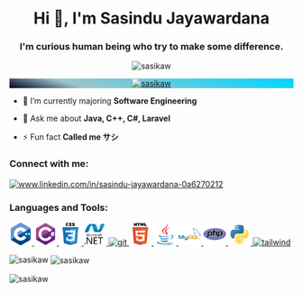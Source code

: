 <h1 align="center">Hi 👋, I'm Sasindu Jayawardana</h1>
<h3 align="center">I'm curious human being who try to make some difference.</h3>

<p align="center"> <img src="https://komarev.com/ghpvc/?username=sasikaw&label=Profile%20views&color=0e75b6&style=flat" alt="sasikaw" /> </p>

<p align="center" style="background: rgb(2,0,36);
background: linear-gradient(16deg, rgba(2,0,36,1) 0%, rgba(157,197,201,1) 24%, rgba(0,212,255,1) 100%);"> <a href="https://github.com/ryo-ma/github-profile-trophy"><img src="https://github-profile-trophy.vercel.app/?username=sasikaw" alt="sasikaw" /></a> </p>

- 🌱 I’m currently majoring **Software Engineering**

- 💬 Ask me about **Java, C++, C#, Laravel**

- ⚡ Fun fact **Called me サシ**

<h3 align="left">Connect with me:</h3>
<p align="left">
<a href="sasindu-jayawardana-0a6270212" target="blank"><img align="center" src="https://raw.githubusercontent.com/rahuldkjain/github-profile-readme-generator/master/src/images/icons/Social/linked-in-alt.svg" alt="www.linkedin.com/in/sasindu-jayawardana-0a6270212" height="30" width="40" /></a>
</p>

<h3 align="left">Languages and Tools:</h3>
<p align="left"> <a href="https://www.w3schools.com/cpp/" target="_blank" rel="noreferrer"> <img src="https://raw.githubusercontent.com/devicons/devicon/master/icons/cplusplus/cplusplus-original.svg" alt="cplusplus" width="40" height="40"/> </a> <a href="https://www.w3schools.com/cs/" target="_blank" rel="noreferrer"> <img src="https://raw.githubusercontent.com/devicons/devicon/master/icons/csharp/csharp-original.svg" alt="csharp" width="40" height="40"/> </a> <a href="https://www.w3schools.com/css/" target="_blank" rel="noreferrer"> <img src="https://raw.githubusercontent.com/devicons/devicon/master/icons/css3/css3-original-wordmark.svg" alt="css3" width="40" height="40"/> </a> <a href="https://dotnet.microsoft.com/" target="_blank" rel="noreferrer"> <img src="https://raw.githubusercontent.com/devicons/devicon/master/icons/dot-net/dot-net-original-wordmark.svg" alt="dotnet" width="40" height="40"/> </a> <a href="https://git-scm.com/" target="_blank" rel="noreferrer"> <img src="https://www.vectorlogo.zone/logos/git-scm/git-scm-icon.svg" alt="git" width="40" height="40"/> </a> <a href="https://www.w3.org/html/" target="_blank" rel="noreferrer"> <img src="https://raw.githubusercontent.com/devicons/devicon/master/icons/html5/html5-original-wordmark.svg" alt="html5" width="40" height="40"/> </a> <a href="https://www.java.com" target="_blank" rel="noreferrer"> <img src="https://raw.githubusercontent.com/devicons/devicon/master/icons/java/java-original.svg" alt="java" width="40" height="40"/> </a> <a href="https://www.mysql.com/" target="_blank" rel="noreferrer"> <img src="https://raw.githubusercontent.com/devicons/devicon/master/icons/mysql/mysql-original-wordmark.svg" alt="mysql" width="40" height="40"/> </a> <a href="https://www.php.net" target="_blank" rel="noreferrer"> <img src="https://raw.githubusercontent.com/devicons/devicon/master/icons/php/php-original.svg" alt="php" width="40" height="40"/> </a> <a href="https://www.python.org" target="_blank" rel="noreferrer"> <img src="https://raw.githubusercontent.com/devicons/devicon/master/icons/python/python-original.svg" alt="python" width="40" height="40"/> </a> <a href="https://tailwindcss.com/" target="_blank" rel="noreferrer"> <img src="https://www.vectorlogo.zone/logos/tailwindcss/tailwindcss-icon.svg" alt="tailwind" width="40" height="40"/> </a> </p>

<p><img align="left" src="https://github-readme-stats.vercel.app/api/top-langs?username=sasikaw&show_icons=true&locale=en&layout=compact" alt="sasikaw" /></p>

<p>&nbsp;<img align="center" src="https://github-readme-stats.vercel.app/api?username=sasikaw&show_icons=true&locale=en" alt="sasikaw" /></p>

<p><img align="center" src="https://github-readme-streak-stats.herokuapp.com/?user=sasikaw&" alt="sasikaw" /></p>
